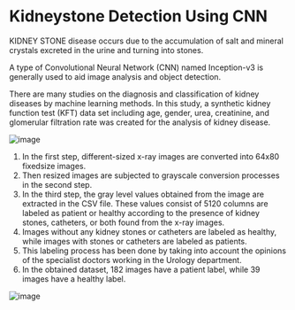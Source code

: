 # Kidneystone Detection Using CNN

KIDNEY STONE disease occurs due to the accumulation
of salt and mineral crystals excreted in the urine and
turning into stones. 

A type of Convolutional Neural Network (CNN) named Inception-v3 is
generally used to aid image analysis and object detection.

There are many studies on the diagnosis and classification
of kidney diseases by machine learning methods. In this study,
a synthetic kidney function test (KFT) data set including age,
gender, urea, creatinine, and glomerular filtration rate was
created for the analysis of kidney disease.

![image](https://user-images.githubusercontent.com/117385630/236230528-65e93789-bcc6-46bd-8bde-3d817128054f.png)

 1. In the first step, different-sized x-ray images are converted into 64x80 fixedsize images. 
 2. Then resized images are subjected to grayscale conversion processes in the second step.
 3. In the third step, the gray level values obtained from the image are extracted in the CSV file. These values consist of 5120 columns are labeled as patient or healthy according to the presence of kidney stones, catheters, or both found from the x-ray images.
 4. Images without any kidney stones or catheters are labeled as healthy, while images with stones or catheters are labeled as patients.
 5. This labeling process has been done by taking into account the opinions of the specialist doctors working in the Urology department.
 6. In the obtained dataset, 182 images have a patient label, while 39 images have a healthy label.

![image](https://user-images.githubusercontent.com/117385630/236230821-730a8118-e09d-4ec9-b636-74d0007f3379.png)



